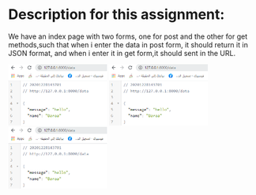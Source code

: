 # Description for this assignment:
We have an index page with two forms, one for post and the other for get methods,such that when i enter the data in post form, it should return it in JSON format, and when i enter it in get form,it should sent in the URL.
 
<img src="screenshoots/as1.png" width=200>
<img src="screenshoots/as1.png" width=200>
<img src="screenshoots/as1.png" width=200>
